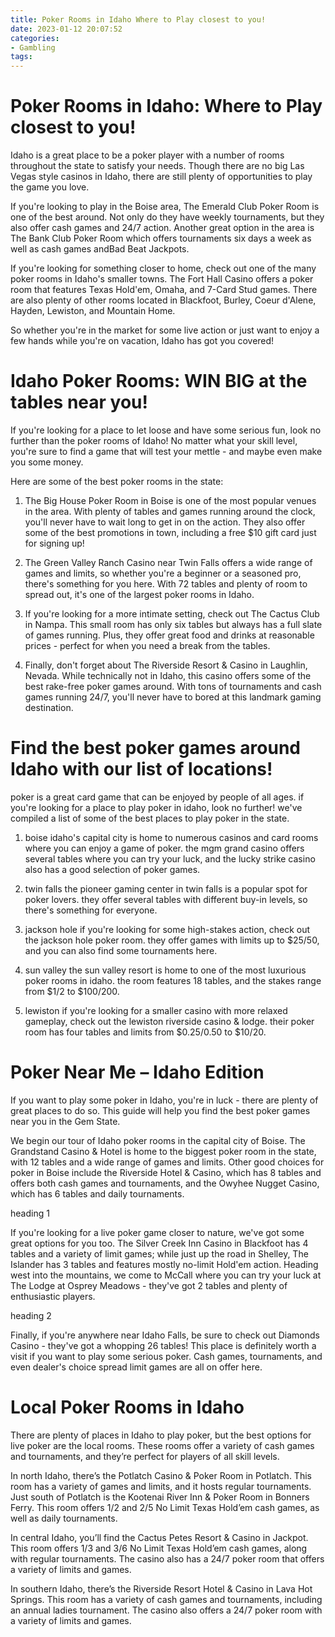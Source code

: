 ```yaml
---
title: Poker Rooms in Idaho Where to Play closest to you!
date: 2023-01-12 20:07:52
categories:
- Gambling
tags:
---
```



#  Poker Rooms in Idaho: Where to Play closest to you!

Idaho is a great place to be a poker player with a number of rooms throughout the state to satisfy your needs. Though there are no big Las Vegas style casinos in Idaho, there are still plenty of opportunities to play the game you love.

If you're looking to play in the Boise area, The Emerald Club Poker Room is one of the best around. Not only do they have weekly tournaments, but they also offer cash games and 24/7 action. Another great option in the area is The Bank Club Poker Room which offers tournaments six days a week as well as cash games andBad Beat Jackpots.

If you're looking for something closer to home, check out one of the many poker rooms in Idaho's smaller towns. The Fort Hall Casino offers a poker room that features Texas Hold'em, Omaha, and 7-Card Stud games. There are also plenty of other rooms located in Blackfoot, Burley, Coeur d'Alene, Hayden, Lewiston, and Mountain Home.

So whether you're in the market for some live action or just want to enjoy a few hands while you're on vacation, Idaho has got you covered!

#  Idaho Poker Rooms: WIN BIG at the tables near you!

If you're looking for a place to let loose and have some serious fun, look no further than the poker rooms of Idaho! No matter what your skill level, you're sure to find a game that will test your mettle - and maybe even make you some money.

Here are some of the best poker rooms in the state:

1. The Big House Poker Room in Boise is one of the most popular venues in the area. With plenty of tables and games running around the clock, you'll never have to wait long to get in on the action. They also offer some of the best promotions in town, including a free $10 gift card just for signing up!

2. The Green Valley Ranch Casino near Twin Falls offers a wide range of games and limits, so whether you're a beginner or a seasoned pro, there's something for you here. With 72 tables and plenty of room to spread out, it's one of the largest poker rooms in Idaho.

3. If you're looking for a more intimate setting, check out The Cactus Club in Nampa. This small room has only six tables but always has a full slate of games running. Plus, they offer great food and drinks at reasonable prices - perfect for when you need a break from the tables.

4. Finally, don't forget about The Riverside Resort & Casino in Laughlin, Nevada. While technically not in Idaho, this casino offers some of the best rake-free poker games around. With tons of tournaments and cash games running 24/7, you'll never have to bored at this landmark gaming destination.

#  Find the best poker games around Idaho with our list of locations!

 poker is a great card game that can be enjoyed by people of all ages. if you're looking for a place to play poker in idaho, look no further! we've compiled a list of some of the best places to play poker in the state.

1. boise
idaho's capital city is home to numerous casinos and card rooms where you can enjoy a game of poker. the mgm grand casino offers several tables where you can try your luck, and the lucky strike casino also has a good selection of poker games.

2. twin falls
the pioneer gaming center in twin falls is a popular spot for poker lovers. they offer several tables with different buy-in levels, so there's something for everyone.

3. jackson hole
if you're looking for some high-stakes action, check out the jackson hole poker room. they offer games with limits up to $25/50, and you can also find some tournaments here.

4. sun valley
the sun valley resort is home to one of the most luxurious poker rooms in idaho. the room features 18 tables, and the stakes range from $1/2 to $100/200.

5. lewiston
if you're looking for a smaller casino with more relaxed gameplay, check out the lewiston riverside casino & lodge. their poker room has four tables and limits from $0.25/0.50 to $10/20.

#  Poker Near Me – Idaho Edition

If you want to play some poker in Idaho, you're in luck - there are plenty of great places to do so. This guide will help you find the best poker games near you in the Gem State.

We begin our tour of Idaho poker rooms in the capital city of Boise. The Grandstand Casino & Hotel is home to the biggest poker room in the state, with 12 tables and a wide range of games and limits. Other good choices for poker in Boise include the Riverside Hotel & Casino, which has 8 tables and offers both cash games and tournaments, and the Owyhee Nugget Casino, which has 6 tables and daily tournaments.

heading 1

If you're looking for a live poker game closer to nature, we've got some great options for you too. The Silver Creek Inn Casino in Blackfoot has 4 tables and a variety of limit games; while just up the road in Shelley, The Islander has 3 tables and features mostly no-limit Hold'em action. Heading west into the mountains, we come to McCall where you can try your luck at The Lodge at Osprey Meadows - they've got 2 tables and plenty of enthusiastic players.

heading 2

Finally, if you're anywhere near Idaho Falls, be sure to check out Diamonds Casino - they've got a whopping 26 tables! This place is definitely worth a visit if you want to play some serious poker. Cash games, tournaments, and even dealer's choice spread limit games are all on offer here.

#  Local Poker Rooms in Idaho

There are plenty of places in Idaho to play poker, but the best options for live poker are the local rooms. These rooms offer a variety of cash games and tournaments, and they’re perfect for players of all skill levels.

In north Idaho, there’s the Potlatch Casino & Poker Room in Potlatch. This room has a variety of games and limits, and it hosts regular tournaments. Just south of Potlatch is the Kootenai River Inn & Poker Room in Bonners Ferry. This room offers $1/$2 and $2/$5 No Limit Texas Hold’em cash games, as well as daily tournaments.

In central Idaho, you’ll find the Cactus Petes Resort & Casino in Jackpot. This room offers $1/$3 and $3/$6 No Limit Texas Hold’em cash games, along with regular tournaments. The casino also has a 24/7 poker room that offers a variety of limits and games.

In southern Idaho, there’s the Riverside Resort Hotel & Casino in Lava Hot Springs. This room has a variety of cash games and tournaments, including an annual ladies tournament. The casino also offers a 24/7 poker room with a variety of limits and games.